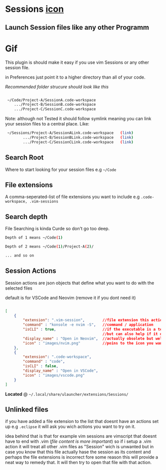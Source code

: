# Sessions [icon](images/icon.png)

## Launch Session files like any other Programm

# Gif

This plugin is should make it easy if you use vim Sessions or any other session file.

in Preferences just point it to a higher directory than all of your code.

*Recommended folder strucure should look like this*

``` sh

 ~/Code/Project-A/SessionA.code-workspace
    .../Project-B/SessionB.code-workspace
    .../Project-C/SessionC.code-workspace
```

Note: although not Tested it should follow symlink meaning you can link your session files to a central place. Like:


``` sh
 ~/Sessions/Project-A/SessionALink.code-workspace   (link)
        .../Project-B/SessionBLink.code-workspace   (link)
        .../Project-C/SessionCLink.code-workspace   (link)
```

## Search Root

Where to start looking for your session files e.g `~/Code`

## File extensions

A comma-seperated-list of file extensions you want to include e.g `.code-workspace, .vim-sessions`

## Search depth

File Searching is kinda Curde so don't go too deep.

``` sh
Depth of 1 means ~/Code(1)

Depth of 2 means ~/Code(1)/Project-A(2)/

... and so on

```

## Session Actions

Session actions are json objects that define what you want to do with the selected files 

default is for VSCode and Neovim (remove it if you dont need it)
``` JSON

[
    {
        "extension": ".vim-session",        //file extension this action applys to
        "command" : "konsole -e nvim -S",   //command / application
        "isCLI" : true,                     //if the executable is a terminal app or not e.g vim / neovim
                                            //but can also help if it doesn't work otherwise
        "display_name" : "Open in Neovim",  //actually obsolete but well its there i guess ?
        "icon" : "images/nvim.png"          //poins to the icon you want to display next to it.
    },
    {
        "extension": ".code-workspace",
        "command" : "code",
        "isCLI" : false,
        "display_name" : "Open in VSCode",
        "icon" : "images/vscode.png"
    }
]
```

**Located** @ `~/.local/share/ulauncher/extensions/Sessions/`

## Unlinked files

if you have added a file extension to the list that doesnt have an actions set up e.g `.eclipse`
it will ask you wich actions you want to try on it. 

idea behind that is that for example vim sessions are vimscript that doesnt have to end with .vim (*file content is more important*) so if i setup a .vim action it will treat all other .vim files as "Session" wich is unwanted but in case you know that this file actually hase the session as its content and perhaps the file extensions is incorrect fore some reason this will provide a neat way to remedy that. It will then try to open that file with that action.